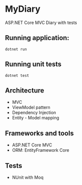 # MyDiary
ASP.NET Core MVC Diary with tests

## Running application: 

`dotnet run`

## Running unit tests

`dotnet test`


## Architecture
- MVC
- ViewModel pattern
- Dependency Injection
- Entity - Model mapping

## Frameworks and tools
- ASP.NET Core MVC
- ORM: EntityFramework Core

## Tests
- NUnit with Moq
